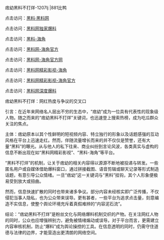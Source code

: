痞幼黑料不打烊-1207lj |881比鸭

点击访问：<a href="https://heiliaolvzlu3.pages.dev">黑料·黑料网</a>

点击访问：<a href="https://heiliaoyvnrda.pages.dev">黑料网独家爆料</a>

点击访问：<a href="https://heiliaotlyq53.pages.dev">黑料-海角</a>

点击访问：<a href="https://heiliao9wsbg3.pages.dev">黑料网-海角官方</a>

点击访问：<a href="https://heiliaox6jgh3.pages.dev">黑料网-海角官方网</a>

点击访问：<a href="https://heiliaoxfe5rb.pages.dev">黑料网精彩影视-海角</a>

点击访问：<a href="https://heiliao5s28gk.pages.dev">黑料网精彩影视-海角官方</a>

点击访问：<a href="https://heiliaoryrhyu.pages.dev">黑料网深度爆料</a>

痞幼黑料不打烊：网红热度与争议的交叉口

引言：在近年来网络名人层出不穷的生态中，“痞幼”成为一位具有代表性的现象级人物。随之而来的“痞幼黑料不打烊”关键词，也迅速登上搜索热榜，成为吃瓜群众关注的焦点。

主体：痞幼原本以其个性鲜明的短视频内容、特立独行的形象以及话题感强的互动风格在平台上迅速走红。然而，伴随流量增长而来的并不仅仅是赞誉，还有大量“黑料”的曝光。从与他人的私下往来、商业纠纷到言论风波，各类真实与虚构的信息不断出现在如“黑料网精彩影视”、“黑料-海角”等平台。

“黑料不打烊”的机制，让关于痞幼的相关内容得以源源不断地被投递与转发。一些匿名用户或自媒体借助爆料窗口，通过拼接截图、语音剪辑或聊天记录等形式制造话题，有意引导公众情绪。一旦“痞幼”这一关键词与“黑料”挂钩，其个人形象便极易受到放大或扭曲。

然而，信息快速扩散的同时也带来诸多争议。部分内容未经核实即广泛传播，不仅侵犯当事人隐私，也为公众带来误导。更有甚者，一些平台为追求点击量，刻意编造不实信息，使整个舆论环境充斥着真假难辨的“内容泥石流”。

结论：“痞幼黑料不打烊”是粉丝文化与网络爆料机制交织的产物。在关注网红人物的同时，公众也应增强辨别力，避免被情绪煽动或误导。对于平台而言，更需建立内容审核机制，防止“爆料”成为舆论操控的工具。在信息透明的同时，仍需守住道德与法律的边界，才能营造出更清朗的网络空间。

